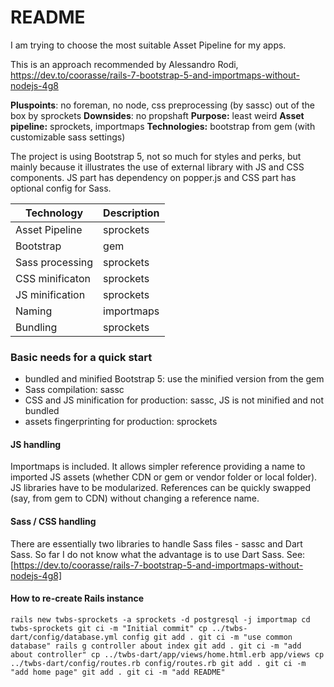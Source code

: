 # README

I am trying to choose the most suitable Asset Pipeline for my apps.

This is an approach recommended by Alessandro Rodi, https://dev.to/coorasse/rails-7-bootstrap-5-and-importmaps-without-nodejs-4g8

**Pluspoints**: no foreman, no node, css preprocessing (by sassc) out of the box by sprockets
**Downsides**: no propshaft
**Purpose:** least weird
**Asset pipeline:** sprockets, importmaps
**Technologies:** bootstrap from gem (with customizable sass settings)

The project is using Bootstrap 5, not so much for styles and perks, but mainly because it illustrates the use of external library with JS and CSS components. JS part has dependency on popper.js and CSS part has optional config for Sass.

| Technology      | Description |
| --------------- | ----------- |
| Asset Pipeline  | sprockets   |
| Bootstrap       | gem         |
| Sass processing | sprockets   |
| CSS minificaton | sprockets   |
| JS minification | sprockets   |
| Naming          | importmaps  |
| Bundling        | sprockets   |

### Basic needs for a quick start

- bundled and minified Bootstrap 5: use the minified version from the gem
- Sass compilation: sassc
- CSS and JS minification for production: sassc, JS is not minified and not bundled
- assets fingerprinting for production: sprockets

#### JS handling

Importmaps is included. It allows simpler reference providing a name to imported JS assets (whether CDN or gem or vendor folder or local folder). JS libraries have to be modularized. References can be quickly swapped (say, from gem to CDN) without changing a reference name.

#### Sass / CSS handling

There are essentially two libraries to handle Sass files - sassc and Dart Sass. So far I do not know what the advantage is to use Dart Sass.
See: [https://dev.to/coorasse/rails-7-bootstrap-5-and-importmaps-without-nodejs-4g8]

#### How to re-create Rails instance
`
rails new twbs-sprockets -a sprockets -d postgresql -j importmap
cd twbs-sprockets
git ci -m "Initial commit"
cp ../twbs-dart/config/database.yml config
git add .
git ci -m "use common database"
rails g controller about index
git add .
git ci -m "add about controller"
cp ../twbs-dart/app/views/home.html.erb app/views
cp ../twbs-dart/config/routes.rb config/routes.rb
git add .
git ci -m "add home page"
git add .
git ci -m "add README"
`